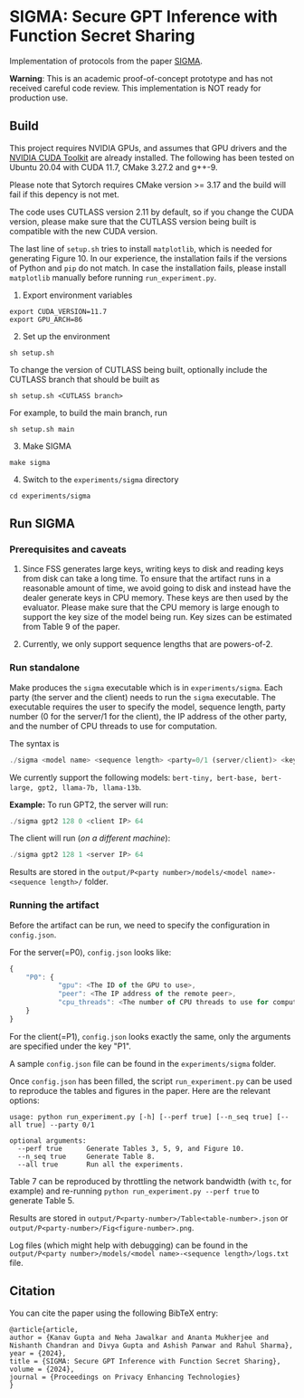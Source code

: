 
# SIGMA: Secure GPT Inference with Function Secret Sharing

Implementation of protocols from the paper [SIGMA](https://eprint.iacr.org/2023/1269).

**Warning**: This is an academic proof-of-concept prototype and has not received careful code review. This implementation is NOT ready for production use.

## Build

This project requires NVIDIA GPUs, and assumes that GPU drivers and the [NVIDIA CUDA Toolkit](https://docs.nvidia.com/cuda/) are already installed. The following has been tested on Ubuntu 20.04 with CUDA 11.7, CMake 3.27.2 and g++-9. 

Please note that Sytorch requires CMake version >= 3.17 and the build will fail if this depency is not met. 

The code uses CUTLASS version 2.11 by default, so if you change the CUDA version, please make sure that the CUTLASS version being built is compatible with the new CUDA version.

The last line of `setup.sh` tries to install `matplotlib`, which is needed for generating Figure 10. In our experience, the installation fails if the versions of Python and `pip` do not match. In case the installation fails, please install `matplotlib` manually before running `run_experiment.py`.

1. Export environment variables

```
export CUDA_VERSION=11.7
export GPU_ARCH=86
```

2. Set up the environment

```
sh setup.sh
```

To change the version of CUTLASS being built, optionally include the CUTLASS branch that should be built as

```
sh setup.sh <CUTLASS branch>
```
For example, to build the main branch, run

```
sh setup.sh main
```

3. Make SIGMA

```
make sigma
```

4. Switch to the `experiments/sigma` directory

```
cd experiments/sigma
```

## Run SIGMA

### Prerequisites and caveats

1. Since FSS generates large keys, writing keys to disk and reading keys from disk can take a long time. To ensure that the artifact runs in a reasonable amount of time, we avoid going to disk and instead have the dealer generate keys in CPU memory. These keys are then used by the evaluator. Please make sure that the CPU memory is large enough to support the key size of the model being run. Key sizes can be estimated from Table 9 of the paper.

3. Currently, we only support sequence lengths that are powers-of-2.


### Run standalone

Make produces the `sigma` executable which is in `experiments/sigma`. Each party (the server and the client) needs to run the `sigma` executable. The executable requires the user to specify the model, sequence length, party number (0 for the server/1 for the client), the IP address of the other party, and the number of CPU threads to use for computation.

The syntax is 
```javascript
./sigma <model name> <sequence length> <party=0/1 (server/client)> <key directory> <peer IP> <CPU threads>
```

We currently support the following models: `bert-tiny, bert-base, bert-large, gpt2, llama-7b, llama-13b`.

**Example:** To run GPT2, the server will run:
```javascript
./sigma gpt2 128 0 <client IP> 64
```

The client will run (_on a different machine_):
```javascript
./sigma gpt2 128 1 <server IP> 64
```

Results are stored in the `output/P<party number>/models/<model name>-<sequence length>/` folder.

### Running the artifact

Before the artifact can be run, we need to specify the configuration in `config.json`. 

For the server(=P0), `config.json` looks like:
```javascript
{
    "P0": {
            "gpu": <The ID of the GPU to use>,
            "peer": <The IP address of the remote peer>,
            "cpu_threads": <The number of CPU threads to use for computation>
    }
}
```

For the client(=P1), `config.json` looks exactly the same, only the arguments are specified under the key "P1".

A sample `config.json` file can be found in the `experiments/sigma` folder.

Once `config.json` has been filled, the script `run_experiment.py` can be used to reproduce the tables and figures in the paper. Here are the relevant options:

```
usage: python run_experiment.py [-h] [--perf true] [--n_seq true] [--all true] --party 0/1

optional arguments:
  --perf true      Generate Tables 3, 5, 9, and Figure 10.
  --n_seq true     Generate Table 8.
  --all true       Run all the experiments.
```

Table 7 can be reproduced by throttling the network bandwidth (with `tc`, for example) and re-running `python run_experiment.py --perf true` to generate Table 5. 

Results are stored in `output/P<party-number>/Table<table-number>.json` or `output/P<party-number>/Fig<figure-number>.png`. 

Log files (which might help with debugging) can be found in the `output/P<party number>/models/<model name>-<sequence length>/logs.txt` file.


## Citation

You can cite the paper using the following BibTeX entry:

```
@article{article,
author = {Kanav Gupta and Neha Jawalkar and Ananta Mukherjee and Nishanth Chandran and Divya Gupta and Ashish Panwar and Rahul Sharma},
year = {2024},
title = {SIGMA: Secure GPT Inference with Function Secret Sharing},
volume = {2024},
journal = {Proceedings on Privacy Enhancing Technologies}
}
```

